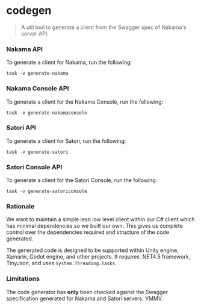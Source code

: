 codegen
=======

> A util tool to generate a client from the Swagger spec of Nakama's server API.

### Nakama API

To generate a client for Nakama, run the following:

```shell
task -v generate-nakama
```

### Nakama Console API

To generate a client for the Nakama Console, run the following:

```shell
task -v generate-nakamaconsole
```

### Satori API

To generate a client for Satori, run the following:

```shell
task -v generate-satori
```

### Satori Console API

To generate a client for the Satori Console, run the following:

```shell
task -v generate-satoriconsole
```

### Rationale

We want to maintain a simple lean low level client within our C# client which has minimal dependencies so we built our own. This gives us complete control over the dependencies required and structure of the code generated.

The generated code is designed to be supported within Unity engine, Xamarin, Godot engine, and other projects. It requires .NET4.5 framework, TinyJson, and uses `System.Threading.Tasks`.

### Limitations

The code generator has __only__ been checked against the Swagger specification generated for Nakama and Satori servers. YMMV.
